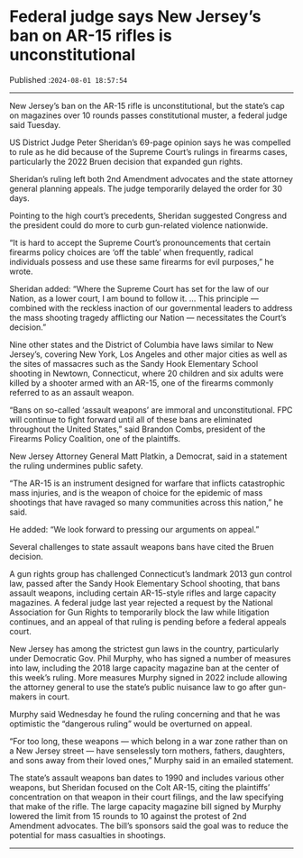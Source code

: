 # Federal judge says New Jersey’s ban on AR-15 rifles is unconstitutional

Published :`2024-08-01 18:57:54`

---

New Jersey’s ban on the AR-15 rifle is unconstitutional, but the state’s cap on magazines over 10 rounds passes constitutional muster, a federal judge said Tuesday.

US District Judge Peter Sheridan’s 69-page opinion says he was compelled to rule as he did because of the Supreme Court’s rulings in firearms cases, particularly the 2022 Bruen decision that expanded gun rights.

Sheridan’s ruling left both 2nd Amendment advocates and the state attorney general planning appeals. The judge temporarily delayed the order for 30 days.

Pointing to the high court’s precedents, Sheridan suggested Congress and the president could do more to curb gun-related violence nationwide.

“It is hard to accept the Supreme Court’s pronouncements that certain firearms policy choices are ‘off the table’ when frequently, radical individuals possess and use these same firearms for evil purposes,” he wrote.

Sheridan added: “Where the Supreme Court has set for the law of our Nation, as a lower court, I am bound to follow it. … This principle — combined with the reckless inaction of our governmental leaders to address the mass shooting tragedy afflicting our Nation — necessitates the Court’s decision.”

Nine other states and the District of Columbia have laws similar to New Jersey’s, covering New York, Los Angeles and other major cities as well as the sites of massacres such as the Sandy Hook Elementary School shooting in Newtown, Connecticut, where 20 children and six adults were killed by a shooter armed with an AR-15, one of the firearms commonly referred to as an assault weapon.

“Bans on so-called ‘assault weapons’ are immoral and unconstitutional. FPC will continue to fight forward until all of these bans are eliminated throughout the United States,” said Brandon Combs, president of the Firearms Policy Coalition, one of the plaintiffs.

New Jersey Attorney General Matt Platkin, a Democrat, said in a statement the ruling undermines public safety.

“The AR-15 is an instrument designed for warfare that inflicts catastrophic mass injuries, and is the weapon of choice for the epidemic of mass shootings that have ravaged so many communities across this nation,” he said.

He added: “We look forward to pressing our arguments on appeal.”

Several challenges to state assault weapons bans have cited the Bruen decision.

A gun rights group has challenged Connecticut’s landmark 2013 gun control law, passed after the Sandy Hook Elementary School shooting, that bans assault weapons, including certain AR-15-style rifles and large capacity magazines. A federal judge last year rejected a request by the National Association for Gun Rights to temporarily block the law while litigation continues, and an appeal of that ruling is pending before a federal appeals court.

New Jersey has among the strictest gun laws in the country, particularly under Democratic Gov. Phil Murphy, who has signed a number of measures into law, including the 2018 large capacity magazine ban at the center of this week’s ruling. More measures Murphy signed in 2022 include allowing the attorney general to use the state’s public nuisance law to go after gun-makers in court.

Murphy said Wednesday he found the ruling concerning and that he was optimistic the “dangerous ruling” would be overturned on appeal.

“For too long, these weapons — which belong in a war zone rather than on a New Jersey street — have senselessly torn mothers, fathers, daughters, and sons away from their loved ones,” Murphy said in an emailed statement.

The state’s assault weapons ban dates to 1990 and includes various other weapons, but Sheridan focused on the Colt AR-15, citing the plaintiffs’ concentration on that weapon in their court filings, and the law specifying that make of the rifle. The large capacity magazine bill signed by Murphy lowered the limit from 15 rounds to 10 against the protest of 2nd Amendment advocates. The bill’s sponsors said the goal was to reduce the potential for mass casualties in shootings.

---

